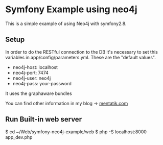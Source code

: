 Symfony Example using neo4j
===========================

This is a simple example of using Neo4j with symfony2.8.

Setup
--------------

In order to do the RESTful connection to the DB it's necessary to set this 
variables in app/config/parameters.yml. These are the "default values". 

  * neo4j-host: localhost
  * neo4j-port: 7474
  * neo4j-user: neo4j
  * neo4j-pass: your-password

It uses the graphaware bundles

You can find other information in my blog -> [mentatik.com](http://mentatik.com/blog/)

Run Built-in web server
--------------

$ cd ~/Web/symfony-neo4j-example/web
$ php -S localhost:8000 app_dev.php